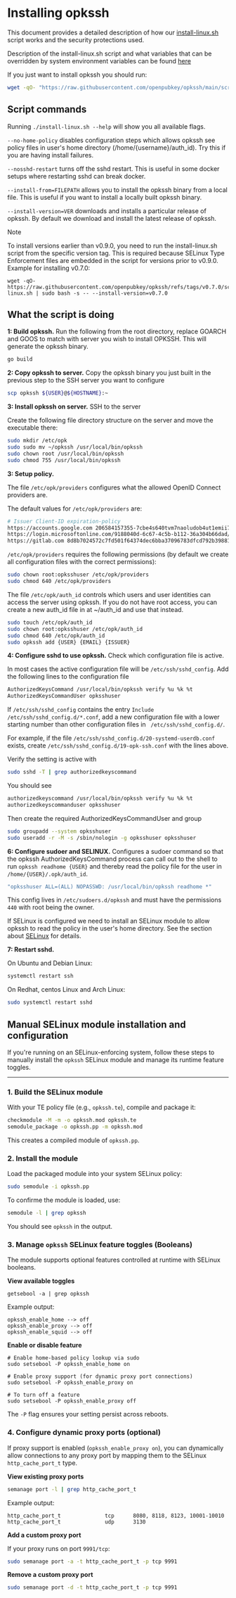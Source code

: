 
# Installing opkssh

This document provides a detailed description of how our [install-linux.sh](install-linux.sh) script works and the security protections used.

Description of the install-linux.sh script and what variables that can be overridden by system environment variables can be found [here](install-linux-script.md)

If you just want to install opkssh you should run:

```bash
wget -qO- "https://raw.githubusercontent.com/openpubkey/opkssh/main/scripts/install-linux.sh" | sudo bash
```

## Script commands

Running `./install-linux.sh --help` will show you all available flags.

`--no-home-policy` disables configuration steps which allows opkssh see policy files in user's home directory (/home/{username}/auth_id). Try this if you are having install failures.

`--nosshd-restart` turns off the sshd restart. This is useful in some docker setups where restarting sshd can break docker.

`--install-from=FILEPATH` allows you to install the opkssh binary from a local file.
This is useful if you want to install a locally built opkssh binary.

`--install-version=VER` downloads and installs a particular release of opkssh. By default we download and install the latest release of opkssh.
> [!NOTE]
> To install versions earlier than v0.9.0, you need to run the install-linux.sh script from the specific version tag.
> This is required because SELinux Type Enforcement files are embedded in the script for versions prior to v0.9.0.
> Example for installing v0.7.0:
> ```
> wget -qO- https://raw.githubusercontent.com/openpubkey/opkssh/refs/tags/v0.7.0/scripts/install-linux.sh | sudo bash -s -- --install-version=v0.7.0
> ```

## What the script is doing

**1: Build opkssh.** Run the following from the root directory, replace GOARCH and GOOS to match with server you wish to install OPKSSH. This will generate the opkssh binary.

```bash
go build
```

**2: Copy opkssh to server.** Copy the opkssh binary you just built in the previous step to the SSH server you want to configure

```bash
scp opkssh ${USER}@${HOSTNAME}:~
```

**3: Install opkssh on server.** SSH to the server

Create the following file directory structure on the server and move the executable there:

```bash
sudo mkdir /etc/opk
sudo sudo mv ~/opkssh /usr/local/bin/opkssh
sudo chown root /usr/local/bin/opkssh
sudo chmod 755 /usr/local/bin/opkssh
```

**3: Setup policy.**

The file `/etc/opk/providers` configures what the allowed OpenID Connect providers are.

The default values for `/etc/opk/providers` are:

```bash
# Issuer Client-ID expiration-policy 
https://accounts.google.com 206584157355-7cbe4s640tvm7naoludob4ut1emii7sf.apps.googleusercontent.com 24h
https://login.microsoftonline.com/9188040d-6c67-4c5b-b112-36a304b66dad/v2.0 096ce0a3-5e72-4da8-9c86-12924b294a01 24h
https://gitlab.com 8d8b7024572c7fd501f64374dec6bba37096783dfcd792b3988104be08cb6923 24h
```

`/etc/opk/providers` requires the following permissions (by default we create all configuration files with the correct permissions):

```bash
sudo chown root:opksshuser /etc/opk/providers
sudo chmod 640 /etc/opk/providers
```

The file `/etc/opk/auth_id` controls which users and user identities can access the server using opkssh.
If you do not have root access, you can create a new auth_id file in at ~/auth_id and use that instead.

```bash
sudo touch /etc/opk/auth_id
sudo chown root:opksshuser /etc/opk/auth_id
sudo chmod 640 /etc/opk/auth_id
sudo opkssh add {USER} {EMAIL} {ISSUER}
```

**4: Configure sshd to use opkssh.** Check which configuration file is active.

In most cases the active configuration file will be `/etc/ssh/sshd_config`.
Add the following lines to the configuration file

```bash
AuthorizedKeysCommand /usr/local/bin/opkssh verify %u %k %t
AuthorizedKeysCommandUser opksshuser
```

If `/etc/ssh/sshd_config` contains the entry `Include /etc/ssh/sshd_config.d/*.conf`,
add a new configuration file with a lower starting number than other configuration files in ` /etc/ssh/sshd_config.d/`.

For example, if the file `/etc/ssh/sshd_config.d/20-systemd-userdb.conf` exists,
create `/etc/ssh/sshd_config.d/19-opk-ssh.conf` with the lines above.

Verify the setting is active with 

```bash
sudo sshd -T | grep authorizedkeyscommand
```

You should see

```bash
authorizedkeyscommand /usr/local/bin/opkssh verify %u %k %t
authorizedkeyscommanduser opksshuser
```

Then create the required AuthorizedKeysCommandUser and group

```bash
sudo groupadd --system opksshuser
sudo useradd -r -M -s /sbin/nologin -g opksshuser opksshuser
```

**6: Configure sudoer and SELINUX.** Configures a sudoer command so that the opkssh AuthorizedKeysCommand process can call out to the shell to run `opkssh readhome {USER}` and thereby read the policy file for the user in `/home/{USER}/.opk/auth_id`.

```bash
"opksshuser ALL=(ALL) NOPASSWD: /usr/local/bin/opkssh readhome *"
```

This config lives in `/etc/sudoers.d/opkssh` and must have the permissions `440` with root being the owner.

If SELinux is configured we need to install an SELinux module to allow opkssh to read the policy in the user's home directory. See the section about [SELinux](#manual-seLinux-module-installation) for details.

**7: Restart sshd.**

On Ubuntu and Debian Linux:

```bash
systemctl restart ssh
```

On Redhat, centos Linux and Arch Linux:

```bash
sudo systemctl restart sshd
```

## Manual SELinux module installation and configuration

If you're running on an SELinux-enforcing system, follow these steps to manually install the `opkssh` SELinux module and manage its runtime feature toggles.

---

### 1. Build the SELinux module

With your TE policy file (e.g., `opkssh.te`), compile and package it:

```bash
checkmodule -M -m -o opkssh.mod opkssh.te
semodule_package -o opkssh.pp -m opkssh.mod
```
This creates a compiled module of `opkssh.pp`.

### 2. Install the module

Load the packaged module into your system SELinux policy:
```bash
sudo semodule -i opkssh.pp
```

To confirme the module is loaded, use:
```bash
semodule -l | grep opkssh
```
You should see `opkssh` in the output.

### 3. Manage `opkssh` SELinux feature toggles (Booleans)
The module supports optional features controlled at runtime with SELinux booleans.

**View available toggles**
```
getsebool -a | grep opkssh
```
Example output:
```
opkssh_enable_home --> off
opkssh_enable_proxy --> off
opkssh_enable_squid --> off
```

**Enable or disable feature**
```
# Enable home-based policy lookup via sudo
sudo setsebool -P opkssh_enable_home on

# Enable proxy support (for dynamic proxy port connections)
sudo setsebool -P opkssh_enable_proxy on

# To turn off a feature
sudo setsebool -P opkssh_enable_proxy off
```
The `-P` flag ensures your setting persist across reboots.

### 4. Configure dynamic proxy ports (optional)

If proxy support is enabled (`opkssh_enable_proxy on`), you can dynamically allow connections to any proxy port by mapping them to the SELinux `http_cache_port_t` type.

**View existing proxy ports**
```bash
semanage port -l | grep http_cache_port_t
```
Example output:
```
http_cache_port_t              tcp      8080, 8118, 8123, 10001-10010
http_cache_port_t              udp      3130
```

**Add a custom proxy port**

If your proxy runs on port `9991/tcp`:
```bash
sudo semanage port -a -t http_cache_port_t -p tcp 9991
```
**Remove a custom proxy port**
```bash
sudo semanage port -d -t http_cache_port_t -p tcp 9991
```
